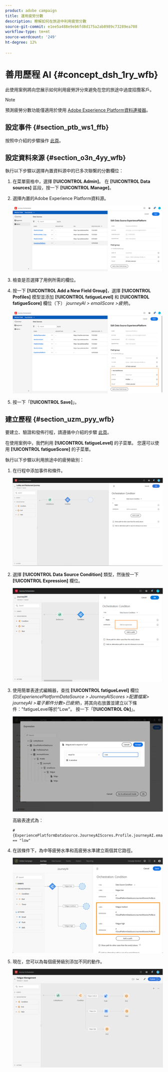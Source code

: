 ```yaml
---
product: adobe campaign
title: 運用疲勞分數
description: 瞭解如何在旅途中利用疲勞分數
source-git-commit: e1ee5a488e9eb6fd8d175a2ab8989c73289ea708
workflow-type: tm+mt
source-wordcount: '249'
ht-degree: 12%

---
```



# 善用歷程 AI {#concept_dsh_1ry_wfb}

此使用案例將向您展示如何利用疲勞評分來避免在您的旅途中過度招攬客戶。

>[!NOTE]
>
>預測疲勞分數功能僅適用於使用 [Adobe Experience Platform資料連接器](https://experienceleague.adobe.com/docs/campaign-standard/using/integrating-with-adobe-cloud/adobe-experience-platform/data-connector/aep-about-data-connector.html)。

## 設定事件 {#section_ptb_ws1_ffb}

按照中介紹的步驟操作 [此頁](../event/about-events.md)。

## 設定資料來源 {#section_o3n_4yy_wfb}

執行以下步驟以選擇內置資料源中的已多次聯繫的分數欄位：

1. 在菜單窗格中，選擇 **[!UICONTROL Admin]**。 在 **[!UICONTROL Data sources]** 區段，按一下 **[!UICONTROL Manage]**。
1. 選擇內置的Adobe Experience Platform資料源。

   ![](../assets/journey23.png)

1. 檢查是否選擇了用例所需的欄位。
1. 按一下 **[!UICONTROL Add a New Field Group]**，選擇 **[!UICONTROL Profiles]** 模型並添加 **[!UICONTROL fatigueLevel]** 和 **[!UICONTROL fatigueScore]** 欄位（下） _journeyAI > emailScore >疲勞_)。

   ![](../assets/journeyuc3_1.png)

1. 按一下「**[!UICONTROL Save]**」。

## 建立歷程 {#section_uzm_pyy_wfb}

要建立、驗證和發佈行程，請遵循中介紹的步驟 [此頁](../building-journeys/journey.md)。

在使用案例中，我們利用 **[!UICONTROL fatigueLevel]** 的子菜單。 您還可以使用 **[!UICONTROL fatigueScore]** 的子菜單。

執行以下步驟以利用旅途中的疲勞級別：

1. 在行程中添加事件和條件。

   ![](../assets/journeyuc2_14.png)

1. 選擇 **[!UICONTROL Data Source Condition]** 類型，然後按一下 **[!UICONTROL Expression]** 欄位。

   ![](../assets/journeyuc3_2.png)

1. 使用簡單表達式編輯器，查找 **[!UICONTROL fatigueLevel]** 欄位(D)_ExperiencePlatformDataSource > JourneyAIScores >配置檔案> journeyAI >電子郵件分數>已疲勞_)，將其向右放置並建立以下條件：&quot;fatigueLevel等於&quot;Low&quot;。 按一下「**[!UICONTROL Ok]**」。

   ![](../assets/journeyuc3_3.png)

   高級表達式為：

   ```
   #{ExperiencePlatformDataSource.JourneyAIScores.Profile.journeyAI.emailScore.fatigue.fatigueLevel} == "low"
   ```

1. 在該條件下，為中等疲勞水準和高疲勞水準建立兩個其它路徑。

   ![](../assets/journeyuc3_4.png)

1. 現在，您可以為每個疲勞級別添加不同的動作。

   ![](../assets/journeyuc3_5.png)
